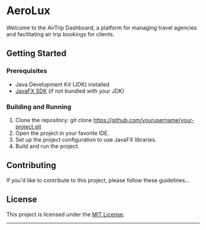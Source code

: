 # AeroLux

Welcome to the AirTrip Dashboard, a platform for managing travel agencies and facilitating air trip bookings for clients.

## Getting Started

### Prerequisites
- Java Development Kit (JDK) installed
- [JavaFX SDK](https://openjfx.io/) (if not bundled with your JDK)

### Building and Running
1. Clone the repository: git clone https://github.com/yourusername/your-project.git
2. Open the project in your favorite IDE.
3. Set up the project configuration to use JavaFX libraries.
4. Build and run the project.

## Contributing

If you'd like to contribute to this project, please follow these guidelines...

## License

This project is licensed under the [MIT License](LICENSE).

---
